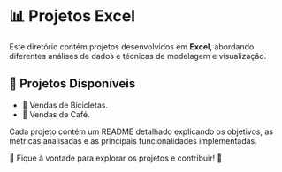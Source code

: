 # 📊 Projetos Excel

Este diretório contém projetos desenvolvidos em **Excel**, abordando diferentes análises de dados e técnicas de modelagem e visualização.

## 📂 Projetos Disponíveis

- 🔹 Vendas de Bicicletas.
- 🔹 Vendas de Café.

Cada projeto contém um README detalhado explicando os objetivos, as métricas analisadas e as principais funcionalidades implementadas.

📢 Fique à vontade para explorar os projetos e contribuir! 🚀
